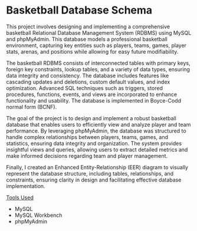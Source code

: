 # Basketball Database Schema

This project involves designing and implementing a comprehensive basketball Relational Database Management System (RDBMS) using MySQL and phpMyAdmin. This database models a professional basketball environment, capturing key entities such as players, teams, games, player stats, arenas, and positions while allowing for easy future modifiability.

The basketball RDBMS consists of interconnected tables with primary keys, foreign key constraints, lookup tables, and a variety of data types, ensuring data integrity and consistency. The database includes features like cascading updates and deletions, custom default values, and index optimization. Advanced SQL techniques such as triggers, stored procedures, functions, events, and views are incorporated to enhance functionality and usability. The database is implemented in Boyce-Codd normal form (BCNF).

The goal of the project is to design and implement a robust basketball database that enables users to efficiently view and analyze player and team performance. By leveraging phpMyAdmin, the database was structured to handle complex relationships between players, teams, games, and statistics, ensuring data integrity and organization. The system provides insightful views and queries, allowing users to extract detailed metrics and make informed decisions regarding team and player management.

Finally, I created an Enhanced Entity-Relationship (EER) diagram to visually represent the database structure, including tables, relationships, and constraints, ensuring clarity in design and facilitating effective database implementation.

<ins>Tools Used<ins>
- MySQL
- MySQL Workbench
- phpMyAdmin
